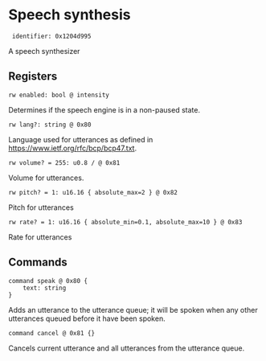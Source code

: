 #  Speech synthesis

     identifier: 0x1204d995

A speech synthesizer

## Registers

    rw enabled: bool @ intensity

Determines if the speech engine is in a non-paused state.

    rw lang?: string @ 0x80

Language used for utterances as defined in https://www.ietf.org/rfc/bcp/bcp47.txt.

    rw volume? = 255: u0.8 / @ 0x81

Volume for utterances.

    rw pitch? = 1: u16.16 { absolute_max=2 } @ 0x82

Pitch for utterances

    rw rate? = 1: u16.16 { absolute_min=0.1, absolute_max=10 } @ 0x83

Rate for utterances

## Commands

    command speak @ 0x80 {
        text: string
    }

Adds an utterance to the utterance queue; it will be spoken when any other utterances queued before it have been spoken.

    command cancel @ 0x81 {}

Cancels current utterance and all utterances from the utterance queue.
